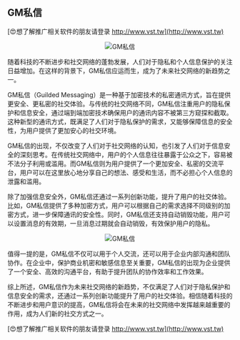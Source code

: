 ## **GM私信**

[😍想了解推广相关软件的朋友请登录 http://www.vst.tw](http://www.vst.tw)

 <center><img src="https://vst.tw/MP4/tuiguang/png/7.png" alt="GM私信"></center>

随着科技的不断进步和社交网络的蓬勃发展，人们对于隐私和个人信息保护的关注日益增加。在这样的背景下，GM私信应运而生，成为了未来社交网络的新趋势之一。

GM私信（Guilded Messaging）是一种基于加密技术的私密通讯方式，旨在提供更安全、更私密的社交体验。与传统的社交网络不同，GM私信注重用户的隐私保护和信息安全，通过端到端加密技术确保用户的通讯内容不被第三方窥探和截取。这种新型的通讯方式，既满足了人们对于隐私保护的需求，又能够保障信息的安全性，为用户提供了更加安心的社交环境。

GM私信的出现，不仅改变了人们对于社交网络的认知，也引发了人们对于信息安全的深刻思考。在传统社交网络中，用户的个人信息往往暴露于公众之下，容易被不法分子利用或滥用。而GM私信则为用户提供了一个更加安全、私密的交流平台，用户可以在这里放心地分享自己的想法、感受和生活，而不必担心个人信息的泄露和滥用。

除了加强信息安全外，GM私信还通过一系列创新功能，提升了用户的社交体验。比如，GM私信提供了多种加密方式，用户可以根据自己的需求选择不同级别的加密方式，进一步保障通讯的安全性。同时，GM私信还支持自动销毁功能，用户可以设置消息的有效期，一旦消息过期就会自动销毁，有效保护用户的隐私。

 <center><img src="https://vst.tw/MP4/tuiguang/png/7.png" alt="GM私信"></center>

值得一提的是，GM私信不仅可以用于个人交流，还可以用于企业内部沟通和团队协作。在企业中，保护商业机密和敏感信息至关重要，GM私信的出现为企业提供了一个安全、高效的沟通平台，有助于提升团队的协作效率和工作效果。

综上所述，GM私信作为未来社交网络的新趋势，不仅满足了人们对于隐私保护和信息安全的需求，还通过一系列创新功能提升了用户的社交体验。相信随着科技的不断进步和用户意识的提高，GM私信将会在未来的社交网络中发挥越来越重要的作用，成为人们新的社交方式之一。

[😍想了解推广相关软件的朋友请登录 http://www.vst.tw](http://www.vst.tw)



